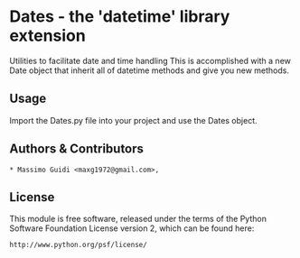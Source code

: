 Dates - the 'datetime' library extension
========================================
Utilities to facilitate date and time handling This is accomplished with a new Date object that inherit all of
datetime methods and give you new methods.

Usage
-----
Import the Dates.py file into your project and use the Dates object.

Authors & Contributors
----------------------
	* Massimo Guidi <maxg1972@gmail.com>,

License
-------
This module is free software, released under the terms of the Python
Software Foundation License version 2, which can be found here:

	http://www.python.org/psf/license/
